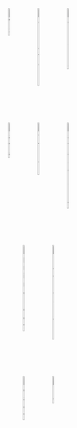 <div style="display: flex; justify-content: center; gap: 20px">
        <img width="6%" style="padding:5px" src="https://img.icons8.com/?size=100&id=33039&format=png&color=000000" alt="AWS" />
        <img width="6%" style="padding:5px" src="https://img.icons8.com/?size=100&id=WncR8Bcg5nE9&format=png&color=000000" alt="Terraform" />
        <img width="6%" style="padding:5px" src="https://img.icons8.com/?size=100&id=39292&format=png&color=000000" alt="Jenkins" />
</div>
<div style="padding:2rem"></div>
<div style="display: flex; justify-content: center; gap: 20px">
        <img width="6%" style="padding:5px" src="https://img.icons8.com/?size=100&id=13679&format=png&color=000000" alt="Java" />
        <img width="6%" style="padding:5px" src="https://img.icons8.com/?size=100&id=pIJdjOoL6KfU&format=png&color=000000" alt="Python" />
        <img width="6%" style="padding:5px" src="https://img.icons8.com/?size=100&id=108784&format=png&color=000000" alt="JavaScript" />
</div>
<div style="padding:2rem"></div>
<div style="display: flex; justify-content: center; gap: 20px">
        <img width="6%" style="padding:5px" src="https://img.icons8.com/?size=100&id=90519&format=png&color=000000" alt="Spring Boot" />
        <img width="6%" style="padding:5px" src="https://img.icons8.com/?size=100&id=0cRqPqlItA0E&format=png&color=000000" alt="Apache Spark" />
</div>
<div style="padding:2rem"></div>
<div style="display: flex; justify-content: center; gap: 20px">
        <img width="6%" style="padding:5px" src="https://img.icons8.com/?size=100&id=NfbyHexzVEDk&format=png&color=000000" alt="React" />
        <img width="6%" style="padding:5px" src="https://img.icons8.com/?size=100&id=rY6agKizO9eb&format=png&color=000000" alt="Vue" />
</div>